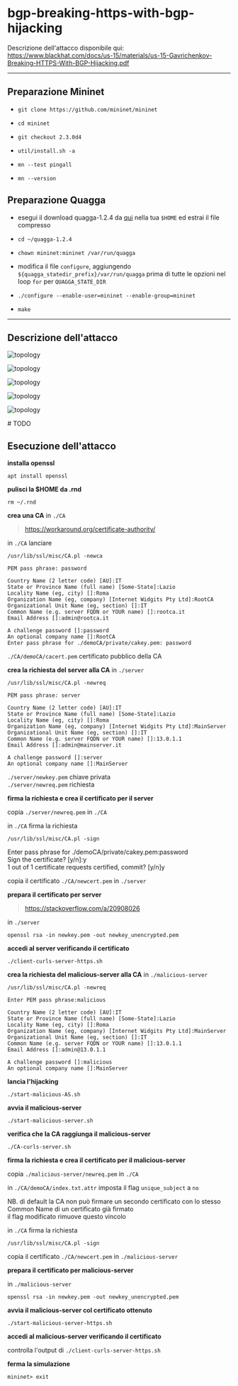 # bgp-breaking-https-with-bgp-hijacking

Descrizione dell'attacco disponibile qui: https://www.blackhat.com/docs/us-15/materials/us-15-Gavrichenkov-Breaking-HTTPS-With-BGP-Hijacking.pdf

---

## Preparazione Mininet

- `git clone https://github.com/mininet/mininet`

- `cd mininet`

- `git checkout 2.3.0d4`

- `util/install.sh -a`

- `mn --test pingall`

- `mn --version`

## Preparazione Quagga

- esegui il download quagga-1.2.4 da [qui](http://download.savannah.gnu.org/releases/quagga/) nella tua `$HOME` ed estrai il file compresso

- `cd ~/quagga-1.2.4`

- `chown mininet:mininet /var/run/quagga`

- modifica il file `configure`, aggiungendo `${quagga_statedir_prefix}/var/run/quagga` prima di tutte le opzioni nel loop `for` per `QUAGGA_STATE_DIR`

- `./configure --enable-user=mininet --enable-group=mininet`

- `make`

---

## Descrizione dell'attacco

![topology](./images/bgp-breaking-https-with-bgp-hijacking.png)

![topology](./images/bgp-breaking-https-with-bgp-hijacking-0.png)

![topology](./images/bgp-breaking-https-with-bgp-hijacking-1.png)

![topology](./images/bgp-breaking-https-with-bgp-hijacking-2.png)

![topology](./images/bgp-breaking-https-with-bgp-hijacking-3.png)

\# TODO

## Esecuzione dell'attacco

**installa openssl**

`apt install openssl`

**pulisci la $HOME da .rnd**

`rm ~/.rnd`

**crea una CA** in `./CA`

> https://workaround.org/certificate-authority/

in `./CA` lanciare

`/usr/lib/ssl/misc/CA.pl -newca`

	PEM pass phrase: password

	Country Name (2 letter code) [AU]:IT  
	State or Province Name (full name) [Some-State]:Lazio   
	Locality Name (eg, city) []:Roma  
	Organization Name (eg, company) [Internet Widgits Pty Ltd]:RootCA  
	Organizational Unit Name (eg, section) []:IT  
	Common Name (e.g. server FQDN or YOUR name) []:rootca.it  
	Email Address []:admin@rootca.it

	A challenge password []:password  
	An optional company name []:RootCA  
	Enter pass phrase for ./demoCA/private/cakey.pem: password

`./CA/demoCA/cacert.pem` certificato pubblico della CA

**crea la richiesta del server alla CA** in `./server`

`/usr/lib/ssl/misc/CA.pl -newreq`

	PEM pass phrase: server

	Country Name (2 letter code) [AU]:IT  
	State or Province Name (full name) [Some-State]:Lazio  
	Locality Name (eg, city) []:Roma  
	Organization Name (eg, company) [Internet Widgits Pty Ltd]:MainServer  
	Organizational Unit Name (eg, section) []:IT  
	Common Name (e.g. server FQDN or YOUR name) []:13.0.1.1  
	Email Address []:admin@mainserver.it

	A challenge password []:server  
	An optional company name []:MainServer

`./server/newkey.pem` chiave privata  
`./server/newreq.pem` richiesta

**firma la richiesta e crea il certificato per il server**

copia `./server/newreq.pem` in `./CA`

in `./CA` firma la richiesta

`/usr/lib/ssl/misc/CA.pl -sign`

Enter pass phrase for ./demoCA/private/cakey.pem:password  
Sign the certificate? [y/n]:y  
1 out of 1 certificate requests certified, commit? [y/n]y

copia il certificato `./CA/newcert.pem` in `./server`

**prepara il certificato per server**

> https://stackoverflow.com/a/20908026

in `./server`

`openssl rsa -in newkey.pem -out newkey_unencrypted.pem`

**accedi al server verificando il certificato**

`./client-curls-server-https.sh`

**crea la richiesta del malicious-server alla CA** in `./malicious-server`

`/usr/lib/ssl/misc/CA.pl -newreq`

	Enter PEM pass phrase:malicious

	Country Name (2 letter code) [AU]:IT  
	State or Province Name (full name) [Some-State]:Lazio  
	Locality Name (eg, city) []:Roma  
	Organization Name (eg, company) [Internet Widgits Pty Ltd]:MainServer  
	Organizational Unit Name (eg, section) []:IT  
	Common Name (e.g. server FQDN or YOUR name) []:13.0.1.1  
	Email Address []:admin@13.0.1.1  

	A challenge password []:malicious  
	An optional company name []:MainServer

**lancia l'hijacking**

`./start-malicious-AS.sh`

**avvia il malicious-server**

`./start-malicious-server.sh`

**verifica che la CA raggiunga il malicious-server**

`./CA-curls-server.sh`

**firma la richiesta e crea il certificato per il malicious-server**

copia `./malicious-server/newreq.pem` in `./CA`

in `./CA/demoCA/index.txt.attr` imposta il flag `unique_subject` a `no`

NB. di default la CA non può firmare un secondo certificato con lo stesso Common Name di un certificato già firmato  
il flag modificato rimuove questo vincolo

in `./CA` firma la richiesta

`/usr/lib/ssl/misc/CA.pl -sign`

copia il certificato `./CA/newcert.pem` in `./malicious-server`

**prepara il certificato per malicious-server**

in `./malicious-server`

`openssl rsa -in newkey.pem -out newkey_unencrypted.pem`

**avvia il malicious-server col certificato ottenuto**

`./start-malicious-server-https.sh`

**accedi al malicious-server verificando il certificato**

controlla l'output di `./client-curls-server-https.sh`

**ferma la simulazione**

`mininet> exit`
